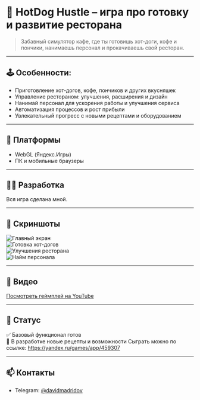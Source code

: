 # 🌭 HotDog Hustle – игра про готовку и развитие ресторана

> Забавный симулятор кафе, где ты готовишь хот-доги, кофе и пончики, нанимаешь персонал и прокачиваешь свой ресторан.

---

## 🕹️ Особенности:

- Приготовление хот-догов, кофе, пончиков и других вкусняшек  
- Управление рестораном: улучшения, расширения и дизайн  
- Нанимай персонал для ускорения работы и улучшения сервиса  
- Автоматизация процессов и рост прибыли  
- Увлекательный прогресс с новыми рецептами и оборудованием

---

## 🔧 Платформы

- WebGL (Яндекс.Игры)  
- ПК и мобильные браузеры

---

## 👨‍💻 Разработка

Вся игра сделана мной.

---

## 📸 Скриншоты

![Главный экран](media/media1.png)  
![Готовка хот-догов](media/media2.png)  
![Улучшения ресторана](media/media3.png)  
![Найм персонала](media/media4.png)

---

## 🎥 Видео

[Посмотреть геймплей на YouTube](https://youtube.com/shorts/eSull1goP3A)

---

## 📌 Статус

✅ Базовый функционал готов  
🔄 В разработке новые рецепты и возможности
Сыграть можно по ссылке: https://yandex.ru/games/app/459307

---

## 📫 Контакты
 
- Telegram: [@davidmadridov](https://t.me/davidmadridov)
